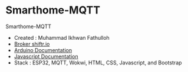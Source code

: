 # Smarthome-MQTT
Smarthome-MQTT

<ul>
<li>Created : Muhammad Ikhwan Fathulloh</li>
<li><a href="https://www.shiftr.io/">Broker shiftr.io</a></li>
<li><a href="https://www.shiftr.io/docs/manuals/arduino/">Arduino Documentation</a></li>
<li><a href="https://www.shiftr.io/docs/manuals/javascript/">Javascript Documentation</a></li>
<li>Stack : ESP32, MQTT, Wokwi, HTML, CSS, Javascript, and Bootstrap</li>
</ul>